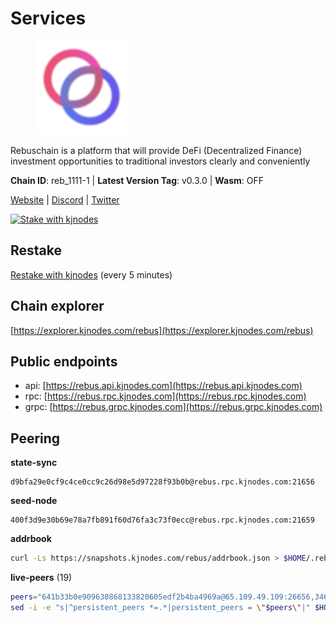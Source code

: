 # Services

<figure><img src="https://raw.githubusercontent.com/kj89/cosmos-images/main/logos/rebus.png" width="150" alt=""><figcaption></figcaption></figure>

Rebuschain is a platform that will provide DeFi (Decentralized Finance)  investment opportunities to traditional investors clearly and conveniently

**Chain ID**: reb_1111-1 | **Latest Version Tag**: v0.3.0 | **Wasm**: OFF

[Website](https://www.rebuschain.com) | [Discord](https://discord.gg/rebuschain) | [Twitter](https://twitter.com/RebusChain)

[![Stake with kjnodes](https://i.ibb.co/cr44Q8j/button-stake-with-kjnodes.png)](https://restake.app/rebus/rebusvaloper1vndzy8y55ylgpmmsc34uy8rm6kqlml6ffs9lrv)

## Restake

[Restake with kjnodes](https://restake.app/rebus/rebusvaloper1vndzy8y55ylgpmmsc34uy8rm6kqlml6ffs9lrv) (every 5 minutes)
## Chain explorer
[https://explorer.kjnodes.com/rebus](https://explorer.kjnodes.com/rebus)

## Public endpoints

* api: [https://rebus.api.kjnodes.com](https://rebus.api.kjnodes.com)
* rpc: [https://rebus.rpc.kjnodes.com](https://rebus.rpc.kjnodes.com)
* grpc: [https://rebus.grpc.kjnodes.com](https://rebus.grpc.kjnodes.com)

## Peering

**state-sync**

```text
d9bfa29e0cf9c4ce0cc9c26d98e5d97228f93b0b@rebus.rpc.kjnodes.com:21656
```

**seed-node**

```text
400f3d9e30b69e78a7fb891f60d76fa3c73f0ecc@rebus.rpc.kjnodes.com:21659
```

**addrbook**
```bash
curl -Ls https://snapshots.kjnodes.com/rebus/addrbook.json > $HOME/.rebusd/config/addrbook.json
```

**live-peers** (19)
```bash
peers="641b33b0e909630868133820605edf2b4ba4969a@65.109.49.109:26656,346bf012c17fa30ef70ae72f082374838626532a@65.108.106.131:26696,b5bf2242c981371224e5e9e89d6c265d554c8989@65.21.202.154:21656,e772ebf24c2fda82456812050fee31e19c9455fc@65.109.122.105:61456,36afb1c827f52d38d7cd328b384d644b531b5997@65.108.238.102:17256,b570827e4397512e077028ea7121d3e19eb25bab@85.10.200.221:26656,faf349e185255c4aa2786da4f8ac70ea13849db0@169.155.45.128:26656,1749a8f0aa533fc92c1212366c22c0993fbb1545@51.178.47.116:26656,a3d975c913570ad217d9a3de01a8616ad5ce20f8@142.132.128.137:26656,ae67d4c37632435e0d5f27041f50af20d227bdc2@93.170.72.118:21656,05483a7ec0160b17de1ad8e7793c7502e70e5525@146.59.85.223:17256,34e3178b6e0f25451fd690c15fc199d5a9bdfb9b@15.204.197.11:26656,ebc4d27be0c87f537b44250c2e22ad349dc59fb6@158.69.116.134:26656,d9bfa29e0cf9c4ce0cc9c26d98e5d97228f93b0b@65.109.88.38:21656,237bfc05da5f8cabee00f148995333f37186d232@164.68.121.101:26656,12e6bea6650a53150c01ca3897e4a0b94d6e9d4e@135.181.141.47:26656,49e084a4c77f168810608e20b530ee9d25ac69b7@209.126.8.176:26656,b1dcbb37514fbe215be54079e71aa39dac7fd0ae@64.5.123.203:26656,17779ded6b3dc2f31d6c6f40cc6f07d802753ba7@78.47.153.128:26656"
sed -i -e "s|^persistent_peers *=.*|persistent_peers = \"$peers\"|" $HOME/.rebusd/config/config.toml
```
